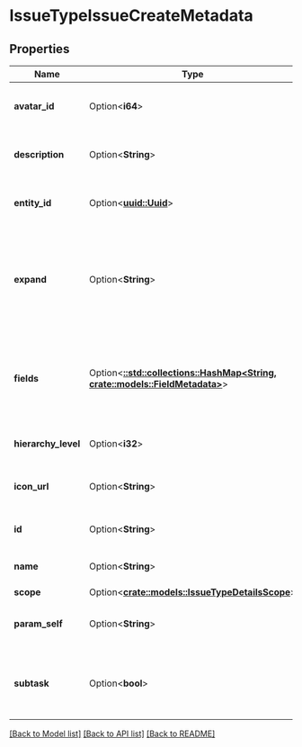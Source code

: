 # IssueTypeIssueCreateMetadata

## Properties

Name | Type | Description | Notes
------------ | ------------- | ------------- | -------------
**avatar_id** | Option<**i64**> | The ID of the issue type's avatar. | [optional][readonly]
**description** | Option<**String**> | The description of the issue type. | [optional][readonly]
**entity_id** | Option<[**uuid::Uuid**](uuid::Uuid.md)> | Unique ID for next-gen projects. | [optional][readonly]
**expand** | Option<**String**> | Expand options that include additional issue type metadata details in the response. | [optional][readonly]
**fields** | Option<[**::std::collections::HashMap<String, crate::models::FieldMetadata>**](FieldMetadata.md)> | List of the fields available when creating an issue for the issue type. | [optional][readonly]
**hierarchy_level** | Option<**i32**> | Hierarchy level of the issue type. | [optional][readonly]
**icon_url** | Option<**String**> | The URL of the issue type's avatar. | [optional][readonly]
**id** | Option<**String**> | The ID of the issue type. | [optional][readonly]
**name** | Option<**String**> | The name of the issue type. | [optional][readonly]
**scope** | Option<[**crate::models::IssueTypeDetailsScope**](IssueTypeDetails_scope.md)> |  | [optional]
**param_self** | Option<**String**> | The URL of these issue type details. | [optional][readonly]
**subtask** | Option<**bool**> | Whether this issue type is used to create subtasks. | [optional][readonly]

[[Back to Model list]](../README.md#documentation-for-models) [[Back to API list]](../README.md#documentation-for-api-endpoints) [[Back to README]](../README.md)


